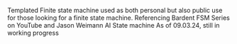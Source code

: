 Templated Finite state machine used as both personal but also public use for those looking for a finite state machine.
Referencing Bardent FSM Series on YouTube and Jason Weimann AI State machine
As of 09.03.24, still in working progress
